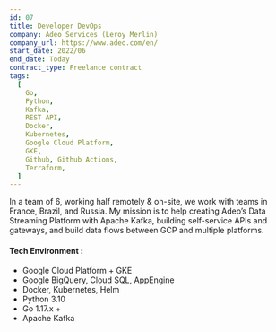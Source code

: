```yaml
---
id: 07
title: Developer DevOps
company: Adeo Services (Leroy Merlin)
company_url: https://www.adeo.com/en/
start_date: 2022/06
end_date: Today
contract_type: Freelance contract
tags:
  [
    Go,
    Python,
    Kafka,
    REST API,
    Docker,
    Kubernetes,
    Google Cloud Platform,
    GKE,
    Github, Github Actions,
    Terraform,
  ]
---
```


In a team of 6, working half remotely & on-site, we work with teams in France, Brazil, and Russia. My mission is to help creating Adeo’s Data Streaming Platform with Apache Kafka, building self-service APIs and gateways, and build data flows between GCP and multiple platforms.

#### Tech Environment :

- Google Cloud Platform + GKE
- Google BigQuery, Cloud SQL, AppEngine
- Docker, Kubernetes, Helm
- Python 3.10
- Go 1.17.x +
- Apache Kafka
